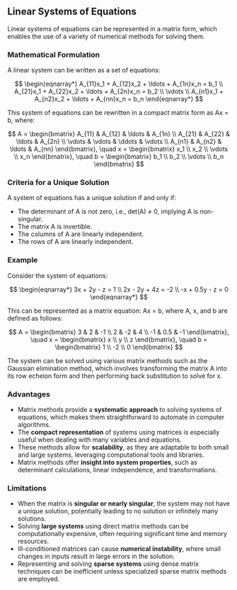 ## Linear Systems of Equations

Linear systems of equations can be represented in a matrix form, which enables the use of a variety of numerical methods for solving them. 

### Mathematical Formulation

A linear system can be written as a set of equations:

$$
\begin{eqnarray*}
  A_{11}x_1 + A_{12}x_2 + \ldots + A_{1n}x_n = b_1 \\
  A_{21}x_1 + A_{22}x_2 + \ldots + A_{2n}x_n = b_2 \\
  \vdots \\
  A_{n1}x_1 + A_{n2}x_2 + \ldots + A_{nn}x_n = b_n
\end{eqnarray*} 
$$

This system of equations can be rewritten in a compact matrix form as Ax = b, where:

$$
A = \begin{bmatrix}
  A_{11} & A_{12} & \ldots & A_{1n} \\
  A_{21} & A_{22} & \ldots & A_{2n} \\
  \vdots & \vdots & \ddots & \vdots \\
  A_{n1} & A_{n2} & \ldots & A_{nn}
\end{bmatrix},
\quad
x = \begin{bmatrix}
  x_1 \\
  x_2 \\
  \vdots \\
  x_n
\end{bmatrix},
\quad
b = \begin{bmatrix}
  b_1 \\
  b_2 \\
  \vdots \\
  b_n
\end{bmatrix}
$$

### Criteria for a Unique Solution

A system of equations has a unique solution if and only if:

- The determinant of A is not zero, i.e., det(A) ≠ 0, implying A is non-singular.
- The matrix A is invertible.
- The columns of A are linearly independent.
- The rows of A are linearly independent.

### Example

Consider the system of equations: 

$$
\begin{eqnarray*}
  3x + 2y - z = 1 \\
  2x - 2y + 4z = -2 \\
  -x + 0.5y - z = 0
\end{eqnarray*}
$$

This can be represented as a matrix equation: Ax = b, where A, x, and b are defined as follows:

$$
A = \begin{bmatrix}
  3 & 2 & -1 \\
  2 & -2 & 4 \\
  -1 & 0.5 & -1
\end{bmatrix},
\quad
x = \begin{bmatrix}
  x \\
  y \\
  z
\end{bmatrix},
\quad
b = \begin{bmatrix}
  1 \\
  -2 \\
  0
\end{bmatrix}
$$

The system can be solved using various matrix methods such as the Gaussian elimination method, which involves transforming the matrix A into its row echelon form and then performing back substitution to solve for x.

### Advantages

- Matrix methods provide a **systematic approach** to solving systems of equations, which makes them straightforward to automate in computer algorithms.
- The **compact representation** of systems using matrices is especially useful when dealing with many variables and equations.
- These methods allow for **scalability**, as they are adaptable to both small and large systems, leveraging computational tools and libraries.
- Matrix methods offer **insight into system properties**, such as determinant calculations, linear independence, and transformations.

### Limitations

- When the matrix is **singular or nearly singular**, the system may not have a unique solution, potentially leading to no solution or infinitely many solutions.
- Solving **large systems** using direct matrix methods can be computationally expensive, often requiring significant time and memory resources.
- Ill-conditioned matrices can cause **numerical instability**, where small changes in inputs result in large errors in the solution.
- Representing and solving **sparse systems** using dense matrix techniques can be inefficient unless specialized sparse matrix methods are employed.
